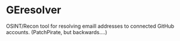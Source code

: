 # GEresolver
 OSINT/Recon tool for resolving emaill addresses to connected GitHub accounts. (PatchPirate, but backwards....)
